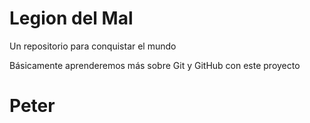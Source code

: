 # Legion del Mal
Un repositorio para conquistar el mundo

Básicamente aprenderemos más sobre Git y GitHub con este proyecto


# Peter